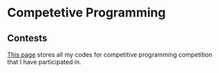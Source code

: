 # Competetive Programming
## Contests
   [This page](/Contest) stores all my codes for competitive programming competition that I have participated in.
